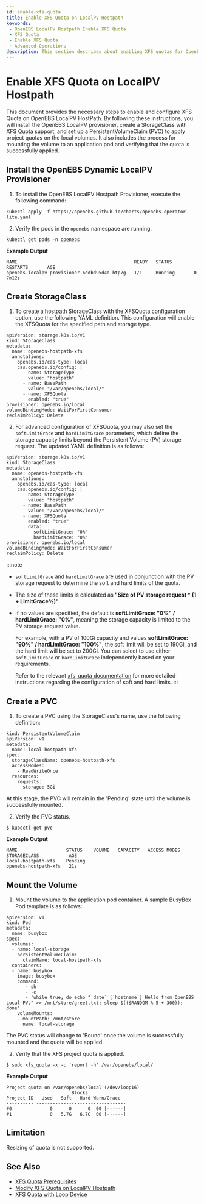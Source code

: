 ```yaml
---
id: enable-xfs-quota
title: Enable XFS Quota on LocalPV Hostpath
keywords:
 - OpenEBS LocalPV Hostpath Enable XFS Quota
 - XFS Quota
 - Enable XFS Quota
 - Advanced Operations
description: This section describes about enabling XFS quotas for OpenEBS LocalPV Hostpath. 
---
```


# Enable XFS Quota on LocalPV Hostpath

This document provides the necessary steps to enable and configure XFS Quota on OpenEBS LocalPV HostPath. By following these instructions, you will install the OpenEBS LocalPV provisioner, create a StorageClass with XFS Quota support, and set up a PersistentVolumeClaim (PVC) to apply project quotas on the local volumes. It also includes the process for mounting the volume to an application pod and verifying that the quota is successfully applied.

## Install the OpenEBS Dynamic LocalPV Provisioner

1. To install the OpenEBS LocalPV Hostpath Provisioner, execute the following command:

```
kubectl apply -f https://openebs.github.io/charts/openebs-operator-lite.yaml
```

2. Verify the pods in the `openebs` namespace are running.

```
kubectl get pods -n openebs
```

**Example Output**

```
NAME                                           READY   STATUS    RESTARTS       AGE
openebs-localpv-provisioner-6ddbd95d4d-htp7g   1/1     Running       0          7m12s
```

## Create StorageClass

1. To create a hostpath StorageClass with the XFSQuota configuration option, use the following YAML definition. This configuration will enable the XFSQuota for the specified path and storage type.

```
apiVersion: storage.k8s.io/v1
kind: StorageClass
metadata:
  name: openebs-hostpath-xfs
  annotations:
    openebs.io/cas-type: local
    cas.openebs.io/config: |
      - name: StorageType
        value: "hostpath"
      - name: BasePath
        value: "/var/openebs/local/"
      - name: XFSQuota
        enabled: "true"
provisioner: openebs.io/local
volumeBindingMode: WaitForFirstConsumer
reclaimPolicy: Delete
```

2. For advanced configuration of XFSQuota, you may also set the `softLimitGrace` and `hardLimitGrace` parameters, which define the storage capacity limits beyond the Persistent Volume (PV) storage request. The updated YAML definition is as follows:

```
apiVersion: storage.k8s.io/v1
kind: StorageClass
metadata:
  name: openebs-hostpath-xfs
  annotations:
    openebs.io/cas-type: local
    cas.openebs.io/config: |
      - name: StorageType
        value: "hostpath"
      - name: BasePath
        value: "/var/openebs/local/"
      - name: XFSQuota
        enabled: "true"
        data:
          softLimitGrace: "0%"
          hardLimitGrace: "0%"
provisioner: openebs.io/local
volumeBindingMode: WaitForFirstConsumer
reclaimPolicy: Delete
```

:::note
- `softLimitGrace` and `hardLimitGrace` are used in conjunction with the PV storage request to determine the soft and hard limits of the quota.

- The size of these limits is calculated as **"Size of PV storage request * (1 + LimitGrace%)"**

- If no values are specified, the default is **softLimitGrace: "0%" / hardLimitGrace: "0%"**, meaning the storage capacity is limited to the PV storage request value.
  
  For example, with a PV of 100Gi capacity and values **softLimitGrace: "90%" / hardLimitGrace: "100%"**, the soft limit will be set to 190Gi, and the hard limit will be set to 200Gi.
  You can select to use either `softLimitGrace` or `hardLimitGrace` independently based on your requirements.

  Refer to the relevant [xfs_quota documentation](https://man7.org/linux/man-pages/man8/xfs_quota.8.html#QUOTA_OVERVIEW) for more detailed instructions regarding the configuration of soft and hard limits.
:::

## Create a PVC

1. To create a PVC using the StorageClass's name, use the following definition:

```
kind: PersistentVolumeClaim
apiVersion: v1
metadata:
  name: local-hostpath-xfs
spec:
  storageClassName: openebs-hostpath-xfs
  accessModes:
    - ReadWriteOnce
  resources:
    requests:
      storage: 5Gi
```

At this stage, the PVC will remain in the 'Pending' state until the volume is successfully mounted.

2. Verify the PVC status.

```
$ kubectl get pvc
```

**Example Output**

```
NAME                  STATUS    VOLUME   CAPACITY   ACCESS MODES   STORAGECLASS           AGE
local-hostpath-xfs    Pending                                      openebs-hostpath-xfs   21s
```

## Mount the Volume

1. Mount the volume to the application pod container. A sample BusyBox Pod template is as follows:

```
apiVersion: v1
kind: Pod
metadata:
  name: busybox
spec:
  volumes:
  - name: local-storage
    persistentVolumeClaim:
      claimName: local-hostpath-xfs
  containers:
  - name: busybox
    image: busybox
    command:
       - sh
       - -c
       - 'while true; do echo "`date` [`hostname`] Hello from OpenEBS Local PV." >> /mnt/store/greet.txt; sleep $(($RANDOM % 5 + 300)); done'
    volumeMounts:
    - mountPath: /mnt/store
      name: local-storage
```

The PVC status will change to 'Bound' once the volume is successfully mounted and the quota will be applied.

2. Verify that the XFS project quota is applied.

```
$ sudo xfs_quota -x -c 'report -h' /var/openebs/local/
```

**Example Output**

```
Project quota on /var/openebs/local (/dev/loop16)
                        Blocks
Project ID   Used   Soft   Hard Warn/Grace
---------- ---------------------------------
#0              0      0      0  00 [------]
#1              0   5.7G   6.7G  00 [------]
```

## Limitation

Resizing of quota is not supported.

## See Also

- [XFS Quota Prerequisites](xfs-quota-pre.md)
- [Modify XFS Quota on LocalPV Hostpath](modify-xfs-quota.md)
- [XFS Quota with Loop Device](xfs-quota-pre.md)